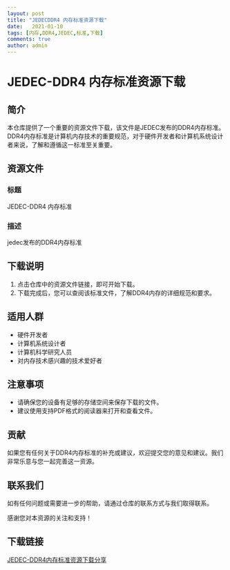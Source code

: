 ```yaml
---
layout: post
title: "JEDECDDR4 内存标准资源下载"
date:   2021-01-10
tags: [内存,DDR4,JEDEC,标准,下载]
comments: true
author: admin
---
```

# JEDEC-DDR4 内存标准资源下载

## 简介

本仓库提供了一个重要的资源文件下载，该文件是JEDEC发布的DDR4内存标准。DDR4内存标准是计算机内存技术的重要规范，对于硬件开发者和计算机系统设计者来说，了解和遵循这一标准至关重要。

## 资源文件

### 标题
JEDEC-DDR4 内存标准

### 描述
jedec发布的DDR4内存标准

## 下载说明

1. 点击仓库中的资源文件链接，即可开始下载。
2. 下载完成后，您可以查阅该标准文件，了解DDR4内存的详细规范和要求。

## 适用人群

- 硬件开发者
- 计算机系统设计者
- 计算机科学研究人员
- 对内存技术感兴趣的技术爱好者

## 注意事项

- 请确保您的设备有足够的存储空间来保存下载的文件。
- 建议使用支持PDF格式的阅读器来打开和查看文件。

## 贡献

如果您有任何关于DDR4内存标准的补充或建议，欢迎提交您的意见和建议。我们非常乐意与您一起完善这一资源。

## 联系我们

如有任何问题或需要进一步的帮助，请通过仓库的联系方式与我们取得联系。

感谢您对本资源的关注和支持！

## 下载链接

[JEDEC-DDR4内存标准资源下载分享](https://pan.quark.cn/s/0300709e6721)